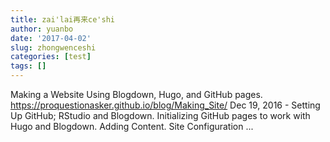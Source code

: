 ```yaml
---
title: zai'lai再来ce'shi
author: yuanbo
date: '2017-04-02'
slug: zhongwenceshi
categories: [test]
tags: []
---
```


Making a Website Using Blogdown, Hugo, and GitHub pages.
https://proquestionasker.github.io/blog/Making_Site/
Dec 19, 2016 - Setting Up GitHub; RStudio and Blogdown. Initializing GitHub pages to work with Hugo and Blogdown. Adding Content. Site Configuration ...